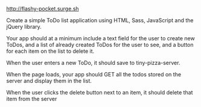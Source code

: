 http://flashy-pocket.surge.sh

Create a simple ToDo list application using HTML, Sass, JavaScript and the jQuery library.

Your app should at a minimum include a text field for the user to create new ToDos, and a list of already created ToDos for the user to see, and a button for each item on the list to delete it.

When the user enters a new ToDo, it should save to tiny-pizza-server.

When the page loads, your app should GET all the todos stored on the server and display them in the list.

When the user clicks the delete button next to an item, it should delete that item from the server
